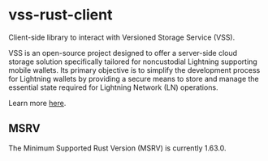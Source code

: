 # vss-rust-client
Client-side library to interact with Versioned Storage Service (VSS).

VSS is an open-source project designed to offer a server-side cloud storage solution specifically
tailored for noncustodial Lightning supporting mobile wallets. Its primary objective is to
simplify the development process for Lightning wallets by providing a secure means to store
and manage the essential state required for Lightning Network (LN) operations.

Learn more [here](https://github.com/lightningdevkit/vss-server/blob/main/README.md).

## MSRV
The Minimum Supported Rust Version (MSRV) is currently 1.63.0.